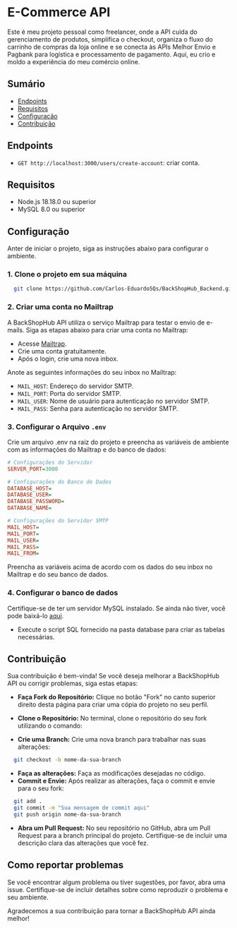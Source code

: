 # E-Commerce API

Este é meu projeto pessoal como freelancer, onde a API cuida do gerenciamento de produtos, simplifica o checkout, organiza o fluxo do carrinho de compras da loja online e se conecta às APIs Melhor Envio e Pagbank para logística e processamento de pagamento. Aqui, eu crio e moldo a experiência do meu comércio online.

## Sumário

- [Endpoints](#endpoints)
- [Requisitos](#requisitos)
- [Configuração](#configuração)
- [Contribuição](#contribuição)

## Endpoints

- `GET http://localhost:3000/users/create-account`: criar conta.

## Requisitos

- Node.js 18.18.0 ou superior
- MySQL 8.0 ou superior

## Configuração

Anter de iniciar o projeto, siga as instruções abaixo para configurar o ambiente.

### 1. Clone o projeto em sua máquina

```bash
  git clone https://github.com/Carlos-Eduardo5Qs/BackShopHub_Backend.git
```

### 2. Criar uma conta no Mailtrap

A BackShopHub API utiliza o serviço Mailtrap para testar o envio de e-mails. Siga as etapas abaixo para criar uma conta no Mailtrap:

- Acesse [Mailtrap](https://mailtrap.io/).
- Crie uma conta gratuitamente.
- Após o login, crie uma nova inbox.

Anote as seguintes informações do seu inbox no Mailtrap:

- `MAIL_HOST`: Endereço do servidor SMTP.
- `MAIL_PORT`: Porta do servidor SMTP.
- `MAIL_USER`: Nome de usuário para autenticação no servidor SMTP.
- `MAIL_PASS`: Senha para autenticação no servidor SMTP.

### 3. Configurar o Arquivo `.env`

Crie um arquivo .env na raiz do projeto e preencha as variáveis de ambiente com as informações do Mailtrap e do banco de dados:

```ini
# Configurações do Servidor
SERVER_PORT=3000

# Configurações do Banco de Dados
DATABASE_HOST=
DATABASE_USER=
DATABASE_PASSWORD=
DATABASE_NAME=

# Configurações do Servidor SMTP
MAIL_HOST=
MAIL_PORT=
MAIL_USER=
MAIL_PASS=
MAIL_FROM=
```

Preencha as variáveis acima de acordo com os dados do seu inbox no Mailtrap e do seu banco de dados.

### 4. Configurar o banco de dados

Certifique-se de ter um servidor MySQL instalado. Se ainda não tiver, você pode baixá-lo [aqui](https://dev.mysql.com/downloads/mysql/).

- Execute o script SQL fornecido na pasta database para criar as tabelas necessárias.

## Contribuição

Sua contribuição é bem-vinda! Se você deseja melhorar a BackShopHub API ou corrigir problemas, siga estas etapas:

- **Faça Fork do Repositório:** Clique no botão "Fork" no canto superior direito desta página para criar uma cópia do projeto no seu perfil.

- **Clone o Repositório:** No terminal, clone o repositório do seu fork utilizando o comando:
- **Crie uma Branch:** Crie uma nova branch para trabalhar nas suas alterações:

```bash
  git checkout -b nome-da-sua-branch
```

- **Faça as alterações:** Faça as modificações desejadas no código.
- **Commit e Envie:** Após realizar as alterações, faça o commit e envie para o seu fork:

```bash
  git add .
  git commit -m "Sua mensagem de commit aqui"
  git push origin nome-da-sua-branch
```

- **Abra um Pull Request:** No seu repositório no GitHub, abra um Pull Request para a branch principal do projeto. Certifique-se de incluir uma descrição clara das alterações que você fez.

## Como reportar problemas

Se você encontrar algum problema ou tiver sugestões, por favor, abra uma issue. Certifique-se de incluir detalhes sobre como reproduzir o problema e seu ambiente.

Agradecemos a sua contribuição para tornar a BackShopHub API ainda melhor!
